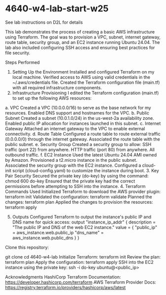# 4640-w4-lab-start-w25


See lab instructions on D2L for details

This lab demonstrates the process of creating a basic AWS infrastructure using Terraform. The goal was to provision a VPC, subnet, internet gateway, route table, security group, and an EC2 instance running Ubuntu 24.04. The lab also included configuring SSH access and ensuring best practices for file security.

Steps Performed
1. Setting Up the Environment
Installed and configured Terraform on my local machine.
Verified access to AWS using valid credentials in the ~/.aws/credentials file.
Created the Terraform configuration file (main.tf) with all required infrastructure components.
2. Infrastructure Provisioning
I edited the Terraform configuration (main.tf) to set up the following AWS resources:

a. VPC
Created a VPC (10.0.0.0/16) to serve as the base network for my resources.
Enabled DNS support and hostnames for the VPC.
b. Public Subnet
Created a subnet (10.0.1.0/24) in the us-west-2a availability zone.
Enabled public IP allocation for instances launched in this subnet.
c. Internet Gateway
Attached an internet gateway to the VPC to enable external connectivity.
d. Route Table
Configured a route table to route external traffic (0.0.0.0/0) through the internet gateway.
Associated the route table with the public subnet.
e. Security Group
Created a security group to allow:
SSH traffic (port 22) from anywhere.
HTTP traffic (port 80) from anywhere.
All outbound traffic.
f. EC2 Instance
Used the latest Ubuntu 24.04 AMI owned by Amazon.
Provisioned a t2.micro instance in the public subnet.
Associated the security group with the EC2 instance.
Configured a cloud-init script (cloud-config.yaml) to customize the instance during boot.
3. Key Pair Security
Secured the private key (do-key) by using the command:
chmod 600 do-key
Ensured that the private key had the correct permissions before attempting to SSH into the instance.
4. Terraform Commands Used
Initialized Terraform to download the AWS provider plugin:
terraform init
Validated the configuration:
terraform validate
Planned the changes:
terraform plan
Applied the changes to provision the resources:
terraform apply

5. Outputs
Configured Terraform to output the instance's public IP and DNS name for quick access:
output "instance_ip_addr" {
  description = "The public IP and DNS of the web EC2 instance."
  value = {
    "public_ip" = aws_instance.web.public_ip
    "dns_name"  = aws_instance.web.public_dns
  }
}

Clone this repository:

git clone <repo-url>
cd 4640-w4-lab
Initialize Terraform:
terraform init
Review the plan:
terraform plan
Apply the configuration:
terraform apply
SSH into the EC2 instance using the private key:
ssh -i do-key ubuntu@<public_ip>


Acknowledgments
HashiCorp Terraform Documentation: https://developer.hashicorp.com/terraform
AWS Terraform Provider Docs: https://registry.terraform.io/providers/hashicorp/aws/latest
